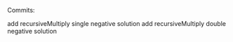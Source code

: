 Commits:

add recursiveMultiply single negative solution
add recursiveMultiply double negative solution
